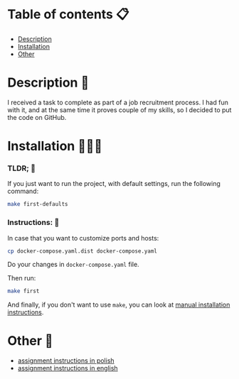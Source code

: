 # Table of contents 📋
- [Description](#Description)
- [Installation](#Installation)
- [Other](#Other)

# Description 📝

I received a task to complete as part of a job recruitment process.
I had fun with it, and at the same time it proves couple of my skills,
so I decided to put the code on GitHub.

# Installation 🚀🚀🚀

### TLDR; 🤚

If you just want to run the project, with default settings, run the following command:

```bash
make first-defaults
```

### Instructions: 👾

In case that you want to customize ports and hosts:

```bash
cp docker-compose.yaml.dist docker-compose.yaml
```

Do your changes in `docker-compose.yaml` file. 

Then run:

```bash
make first
```

And finally, if you don't want to use `make`, you can look at [manual installation instructions](/docs/manual_installation).

# Other 🧐
- [assignment instructions in polish](/docs/instructions_pl.md)
- [assignment instructions in english](/docs/instructions_eng.md)
